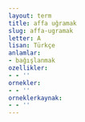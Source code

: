 ```yaml
---
layout: term
title: affa uğramak
slug: affa-ugramak
letter: A
lisan: Türkçe
anlamlar:
- bağışlanmak
ozellikler:
- - ''
ornekler:
- - ''
orneklerkaynak:
- - ''
---
```

